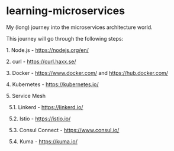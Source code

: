 # learning-microservices
My (long) journey into the microservices architecture world.

This journey will go through the following steps:

1\. Node.js - <https://nodejs.org/en/>

2\. curl - <https://curl.haxx.se/>

3\. Docker - <https://www.docker.com/> and <https://hub.docker.com/>

4\. Kubernetes - <https://kubernetes.io/>

5\. Service Mesh

&nbsp;&nbsp;5\.1\. Linkerd - <https://linkerd.io/>

&nbsp;&nbsp;5\.2\. Istio - <https://istio.io/>

&nbsp;&nbsp;5\.3\. Consul Connect - <https://www.consul.io/>

&nbsp;&nbsp;5\.4\. Kuma - <https://kuma.io/>
